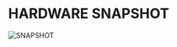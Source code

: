 # HARDWARE SNAPSHOT
![SNAPSHOT](https://user-images.githubusercontent.com/99087988/157255118-aafd22d7-4b71-4188-81bd-2472dcff89f0.PNG)

